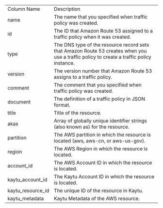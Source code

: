 <table>
	<tr><td>Column Name</td><td>Description</td></tr>
	<tr><td>name</td><td>The name that you specified when traffic policy was created.</td></tr>
	<tr><td>id</td><td>The ID that Amazon Route 53 assigned to a traffic policy when it was created.</td></tr>
	<tr><td>type</td><td>The DNS type of the resource record sets that Amazon Route 53 creates when you use a traffic policy to create a traffic policy instance.</td></tr>
	<tr><td>version</td><td>The version number that Amazon Route 53 assigns to a traffic policy.</td></tr>
	<tr><td>comment</td><td>The comment that you specified when traffic policy was created.</td></tr>
	<tr><td>document</td><td>The definition of a traffic policy in JSON format.</td></tr>
	<tr><td>title</td><td>Title of the resource.</td></tr>
	<tr><td>akas</td><td>Array of globally unique identifier strings (also known as) for the resource.</td></tr>
	<tr><td>partition</td><td>The AWS partition in which the resource is located (aws, aws-cn, or aws-us-gov).</td></tr>
	<tr><td>region</td><td>The AWS Region in which the resource is located.</td></tr>
	<tr><td>account_id</td><td>The AWS Account ID in which the resource is located.</td></tr>
	<tr><td>kaytu_account_id</td><td>The Kaytu Account ID in which the resource is located.</td></tr>
	<tr><td>kaytu_resource_id</td><td>The unique ID of the resource in Kaytu.</td></tr>
	<tr><td>kaytu_metadata</td><td>Kaytu Metadata of the AWS resource.</td></tr>
</table>